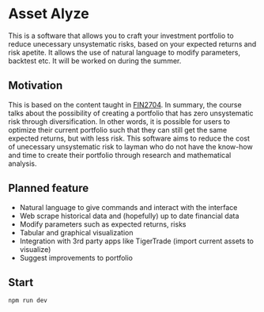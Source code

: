 # Asset Alyze
This is a software that allows you to craft your investment portfolio to reduce unecessary unsystematic risks, based on your expected returns and risk apetite. It allows the use of natural language to modify parameters, backtest etc. It will be worked on during the summer.

## Motivation
This is based on the content taught in [FIN2704](https://nusmods.com/courses/FIN2704/finance). In summary, the course talks about the possibility of creating a portfolio that has zero unsystematic risk through diversification. In other words, it is possible for users to optimize their current portfolio such that they can still get the same expected returns, but with less risk. This software aims to reduce the cost of unecessary unsystematic risk to layman who do not have the know-how and time to create their portfolio through research and mathematical analysis.

## Planned feature
- Natural language to give commands and interact with the interface
- Web scrape historical data and (hopefully) up to date financial data
- Modify parameters such as expected returns, risks
- Tabular and graphical visualization
- Integration with 3rd party apps like TigerTrade (import current assets to visualize)
- Suggest improvements to portfolio

## Start
```
npm run dev
```

